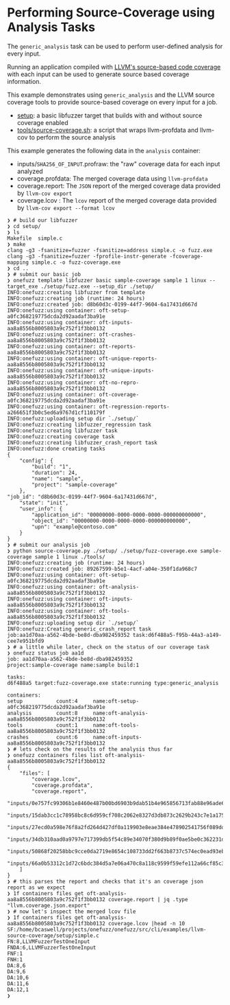# Performing Source-Coverage using Analysis Tasks

The `generic_analysis` task can be used to perform user-defined analysis for every input.  

Running an application compiled with [LLVM's source-based code coverage](https://clang.llvm.org/docs/SourceBasedCodeCoverage.html) with each input can be used to generate source based coverage information.

This example demonstrates using `generic_analysis` and the LLVM source coverage tools to provide source-based coverage on every input for a job.

* [setup](setup): a basic libfuzzer target that builds with and without source coverage enabled
* [tools/source-coverage.sh](tools/source-coverage.sh): a script that wraps llvm-profdata and llvm-cov to perform the source analysis

This example generates the following data in the `analysis` container:
* inputs/`SHA256_OF_INPUT`.profraw: the "raw" coverage data for each input analyzed
* coverage.profdata: The merged coverage data using `llvm-profdata`
* coverage.report: The `JSON` report of the merged coverage data provided by `llvm-cov export`
* coverage.lcov : The `lcov` report of the merged coverage data provided by `llvm-cov export --format lcov`

```
❯ # build our libfuzzer
❯ cd setup/ 
❯ ls
Makefile  simple.c
❯ make
clang -g3 -fsanitize=fuzzer -fsanitize=address simple.c -o fuzz.exe
clang -g3 -fsanitize=fuzzer -fprofile-instr-generate -fcoverage-mapping simple.c -o fuzz-coverage.exe 
❯ cd ..
❯ # submit our basic job
❯ onefuzz template libfuzzer basic sample-coverage sample 1 linux --target_exe ./setup/fuzz.exe --setup_dir ./setup/
INFO:onefuzz:creating libfuzzer from template
INFO:onefuzz:creating job (runtime: 24 hours)
INFO:onefuzz:created job: d8b60d3c-0199-44f7-9604-6a17431d667d
INFO:onefuzz:using container: oft-setup-a0fc368219775dcda2d92aadaf3ba91e
INFO:onefuzz:using container: oft-inputs-aa8a8556b8005803a9c752f1f3bb0132
INFO:onefuzz:using container: oft-crashes-aa8a8556b8005803a9c752f1f3bb0132
INFO:onefuzz:using container: oft-reports-aa8a8556b8005803a9c752f1f3bb0132
INFO:onefuzz:using container: oft-unique-reports-aa8a8556b8005803a9c752f1f3bb0132
INFO:onefuzz:using container: oft-unique-inputs-aa8a8556b8005803a9c752f1f3bb0132
INFO:onefuzz:using container: oft-no-repro-aa8a8556b8005803a9c752f1f3bb0132
INFO:onefuzz:using container: oft-coverage-a0fc368219775dcda2d92aadaf3ba91e
INFO:onefuzz:using container: oft-regression-reports-a266651f3b0c5ed6a9767d1cf110179f
INFO:onefuzz:uploading setup dir `./setup/`
INFO:onefuzz:creating libfuzzer_regression task
INFO:onefuzz:creating libfuzzer task
INFO:onefuzz:creating coverage task
INFO:onefuzz:creating libfuzzer_crash_report task
INFO:onefuzz:done creating tasks
{
    "config": {
        "build": "1",
        "duration": 24,
        "name": "sample",
        "project": "sample-coverage"
    },                                                                                                                                                         "job_id": "d8b60d3c-0199-44f7-9604-6a17431d667d",
    "state": "init",
    "user_info": {
        "application_id": "00000000-0000-0000-0000-000000000000",
        "object_id": "00000000-0000-0000-0000-000000000000",
        "upn": "example@contoso.com"
    }
}
❯ # submit our analysis job
❯ python source-coverage.py ./setup/ ./setup/fuzz-coverage.exe sample-coverage sample 1 linux ./tools/
INFO:onefuzz:creating job (runtime: 24 hours)
INFO:onefuzz:created job: 89267599-b5e1-4acf-a04e-350f1da968c7
INFO:onefuzz:using container: oft-setup-a0fc368219775dcda2d92aadaf3ba91e
INFO:onefuzz:using container: oft-analysis-aa8a8556b8005803a9c752f1f3bb0132
INFO:onefuzz:using container: oft-inputs-aa8a8556b8005803a9c752f1f3bb0132
INFO:onefuzz:using container: oft-tools-aa8a8556b8005803a9c752f1f3bb0132
INFO:onefuzz:uploading setup dir `./setup/`
INFO:onefuzz:Creating generic_crash_report task
job:aa1d70aa-a562-4bde-be8d-dba982459352 task:d6f488a5-f95b-44a3-a149-cee7e951bfd9
❯ # a little while later, check on the status of our coverage task
❯ onefuzz status job aa1d
job: aa1d70aa-a562-4bde-be8d-dba982459352
project:sample-coverage name:sample build:1

tasks:
d6f488a5 target:fuzz-coverage.exe state:running type:generic_analysis

containers:
setup           count:4     name:oft-setup-a0fc368219775dcda2d92aadaf3ba91e
analysis        count:8     name:oft-analysis-aa8a8556b8005803a9c752f1f3bb0132
tools           count:1     name:oft-tools-aa8a8556b8005803a9c752f1f3bb0132
crashes         count:6     name:oft-inputs-aa8a8556b8005803a9c752f1f3bb0132
❯ # lets check on the results of the analysis thus far
❯ onefuzz containers files list oft-analysis-aa8a8556b8005803a9c752f1f3bb0132
{
    "files": [
        "coverage.lcov",
        "coverage.profdata",
        "coverage.report",
        "inputs/0e757fc99306b1e8460e487b00bd6903b9dab51b4e965856713fab88e96ade65.profraw",
        "inputs/15dab3cc1c78958bc8c6d959cf708c2062e8327d3db873c2629b243c7e1a1759.profraw",
        "inputs/27ecd0a598e76f8a2fd264d427df0a119903e8eae384e478902541756f089dd1.profraw",
        "inputs/34db310aad0a9797e717399db5f54c89e34070f380d9b89f0ae5be0c362231de.profraw",
        "inputs/50868f20258bbc9cce0da2719e8654c108733dd2f663b8737c574ec0ead93eb3.profraw",
        "inputs/66a0b53312c1d72c6bdc384d5a7e06a470c8a118c9599f59efe112a66cf85c37.profraw"
    ]
}
❯ # this parses the report and checks that it's an coverage json report as we expect
❯ 1f containers files get oft-analysis-aa8a8556b8005803a9c752f1f3bb0132 coverage.report | jq .type
"llvm.coverage.json.export"
❯ # now let's inspect the merged lcov file
❯ 1f containers files get oft-analysis-aa8a8556b8005803a9c752f1f3bb0132 coverage.lcov |head -n 10
SF:/home/bcaswell/projects/onefuzz/onefuzz/src/cli/examples/llvm-source-coverage/setup/simple.c
FN:8,LLVMFuzzerTestOneInput
FNDA:6,LLVMFuzzerTestOneInput
FNF:1
FNH:1
DA:8,6
DA:9,6
DA:10,6
DA:11,6
DA:12,1
❯  
```

